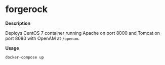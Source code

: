 # forgerock

**Description**

Deploys CentOS 7 container running Apache on port 8000 and Tomcat on port 8080 with OpenAM at `/openam`.

**Usage**

```
docker-compose up
```
